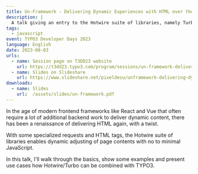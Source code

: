 ```yaml
---
title: Un-Framework - Delivering Dynamic Experiences with HTML over the Wire
description: |
  A talk giving an entry to the Hotwire suite of libraries, namely Turbo and Stimulus.
tags:
  - javascript
event: TYPO3 Developer Days 2023
language: English
date: 2023-08-03
urls:
  - name: Session page on T3DD23 website
    url: https://t3dd23.typo3.com/program/sessions/un-framework-delivering-dynamic-experiences-with-html-over-the-wire-541
  - name: Slides on Slideshare
    url: https://www.slideshare.net/pixeldesu/unframework-delivering-dynamic-experiences-with-html-over-the-wire
downloads:
  - name: Slides
    url:  /assets/slides/un-framework.pdf
---
```


In the age of modern frontend frameworks like React and Vue that often require a
lot of additional backend work to deliver dynamic content, there has been a
renaissance of delivering HTML again, with a twist.

With some specialized requests and HTML tags, the Hotwire suite of libraries
enables dynamic adjusting of page contents with no to minimal JavaScript.

In this talk, I'll walk through the basics, show some examples and present use
cases how Hotwire/Turbo can be combined with TYPO3.
